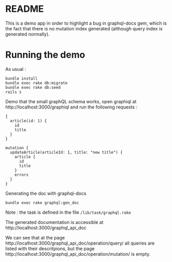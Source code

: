 # README

This is a demo app in order to highlight a bug in graphql-docs gem, which is the fact that there is no mutation index generated
(although query index is generated normally).

# Running the demo

As usual : 

```
bundle install
bundle exec rake db:migrate
bundle exec rake db:seed
rails s
```

Demo that the small graphQL schema works, open graphiql at http://localhost:3000/graphiql and run the following requests :

```
{
  article(id: 1) {
    id
    title
  }
}
```

```
mutation {
  updateArticle(articleId: 1, title: "new title") {
    article {
      id
      title
    }
    errors
  }
}
```

Generating the doc with graphql-docs

```
bundle exec rake graphql:gen_doc
```

Note : the task is defined in the file `/lib/task/graphql.rake`


The generated documentation is accessible at http://localhost:3000/graphql_api_doc

We can see that at the page http://localhost:3000/graphql_api_doc/operation/query/ all queries are listed with their descritpions, but
the page http://localhost:3000/graphql_api_doc/operation/mutation/ is empty.

